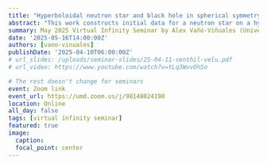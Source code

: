 ```yaml
---
title: "Hyperboloidal neutron star and black hole in spherical symmetry"
abstract: "This work constructs initial data for a neutron star on a hyperboloidal slice. This first step involves spherical symmetry and a polytropic equation of state for the neutron star. Constraint-satisfying compactified hyperboloidal initial data are obtained for a single neutron star and for a combination of a neutron star with a small black hole in its center. To the best of my knowledge, this is the first time that full hyperboloidal slices including a neutron star are constructed. These initial data will be used in hyperboloidal evolutions of the Einstein and hydrodynamic equations in the future."
summary: May 2025 Virtual Infinity Seminar by Alex Vañó-Viñuales (Universitat de les Illes Balears)
date: '2025-05-16T14:00:00Z'
authors: [vano-vinuales]
publishDate: '2025-04-10T06:00:00Z'
# url_slides: /uploads/seminar-slides/25-04-11-senthil-velu.pdf
# url_video: https://www.youtube.com/watch?v=tLq3WvvOh5o

# The rest doesn't change for seminars
event: Zoom link
event_url: https://umd.zoom.us/j/98148024198
location: Online
all_day: false
tags: [virtual infinity seminar]
featured: true
image:  
  caption:
  focal_point: center
---
```

